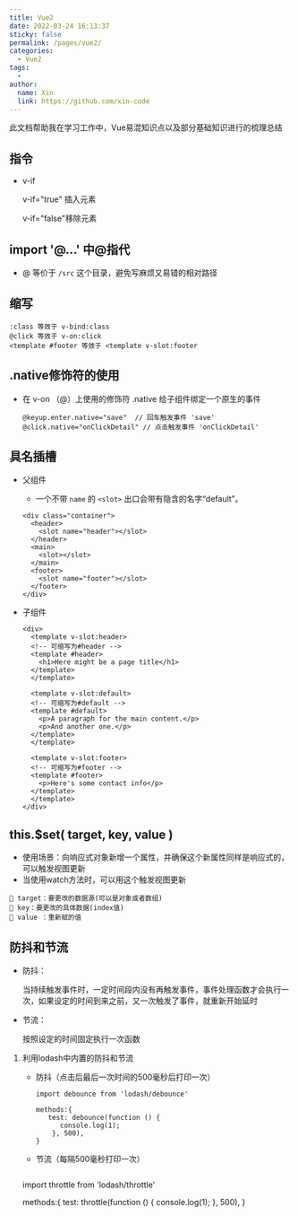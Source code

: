 ```yaml
---
title: Vue2
date: 2022-03-24 16:13:37
sticky: false
permalink: /pages/vue2/
categories: 
  - Vue2
tags: 
  - 
author: 
  name: Xin
  link: https://github.com/xin-code
---
```



此文档帮助我在学习工作中，Vue易混知识点以及部分基础知识进行的梳理总结

<!-- more -->



## 指令

- v-if

  v-if="true" 插入元素

  v-if="false"移除元素

  



## import '@...' 中@指代

- @ 等价于 `/src` 这个目录，避免写麻烦又易错的相对路径



## 缩写

```vue
:class 等效于 v-bind:class
@click 等效于 v-on:click
<template #footer 等效于 <template v-slot:footer
```



## .native修饰符的使用

- 在 v-on （@）上使用的修饰符 .native 给子组件绑定一个原生的事件

  ```vue
  @keyup.enter.native="save"  // 回车触发事件 'save'
  @click.native="onClickDetail" // 点击触发事件 'onClickDetail'
  ```

  

## 具名插槽

- 父组件

  - 一个不带 `name` 的 `<slot>` 出口会带有隐含的名字“default”。

  ```vue
  <div class="container">
    <header>
      <slot name="header"></slot>
    </header>
    <main>
      <slot></slot>
    </main>
    <footer>
      <slot name="footer"></slot>
    </footer>
  </div>
  ```

  

- 子组件

  ```vue
  <div>
    <template v-slot:header>
    <!-- 可缩写为#header -->
    <template #header>
      <h1>Here might be a page title</h1>
    </template>
    </template>
  
    <template v-slot:default>
    <!-- 可缩写为#default -->
    <template #default>
      <p>A paragraph for the main content.</p>
      <p>And another one.</p>
    </template>
    </template>
  
    <template v-slot:footer>
    <!-- 可缩写为#footer -->
    <template #footer>
      <p>Here's some contact info</p>
    </template>
    </template>
  </div>
  ```

  



## this.$set( target, key, value )

- 使用场景：向响应式对象新增一个属性，并确保这个新属性同样是响应式的，可以触发视图更新
- 当使用watch方法时，可以用这个触发视图更新

```vue
🌹 target：要更改的数据源(可以是对象或者数组)
🌹 key：要更改的具体数据(index值)
🌹 value ：重新赋的值
```







## 防抖和节流

- 防抖：

  当持续触发事件时，一定时间段内没有再触发事件，事件处理函数才会执行一次，如果设定的时间到来之前，又一次触发了事件，就重新开始延时

- 节流：

  按照设定的时间固定执行一次函数

  


1. 利用lodash中内置的防抖和节流

   - 防抖（点击后最后一次时间的500毫秒后打印一次）

     ```vue
     import debounce from 'lodash/debounce'
     
     methods:{
     	test: debounce(function () {
           console.log(1);
         }, 500),
     }
     ```

   - 节流（每隔500毫秒打印一次）

     ```vue
    import throttle from 'lodash/throttle'
     
     methods:{
     	test: throttle(function () {
           console.log(1);
         }, 500),
     }
     ```
   
     

